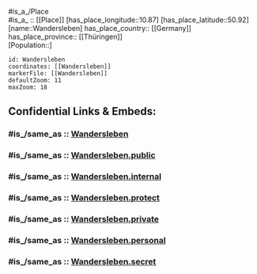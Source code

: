 ﻿---
confidential: public
isDeleted: false
location:
- 50.92
- 10.87
mapmarker: city
mapzoom:
- 7
- 12
SpocWebEntityId: 35435
tags:
- geo/City
type: City
---

#is_a_/Place  
#is_a_ :: [[Place]] 
[has_place_longitude::10.87] 
[has_place_latitude::50.92] 
[name::Wandersleben] 
has_place_country:: [[Germany]]  
has_place_province:: [[Thüringen]]  
[Population::] 



```leaflet
id: Wandersleben
coordinates: [[Wandersleben]] 
markerFile: [[Wandersleben]] 
defaultZoom: 11 
maxZoom: 18
```


## Confidential Links & Embeds: 

### #is_/same_as :: [Wandersleben](/_Standards/Earth/Continent/Europe/Europe~Central/Germany/Germany~East/Thüringen/counties~TH/Gotha/cities~Gotha/Nesse-Apfelstädt/City/Wandersleben.md) 

### #is_/same_as :: [Wandersleben.public](/_public/Earth/Continent/Europe/Europe~Central/Germany/Germany~East/Thüringen/counties~TH/Gotha/cities~Gotha/Nesse-Apfelstädt/City/Wandersleben.public.md) 

### #is_/same_as :: [Wandersleben.internal](/_internal/Earth/Continent/Europe/Europe~Central/Germany/Germany~East/Thüringen/counties~TH/Gotha/cities~Gotha/Nesse-Apfelstädt/City/Wandersleben.internal.md) 

### #is_/same_as :: [Wandersleben.protect](/_protect/Earth/Continent/Europe/Europe~Central/Germany/Germany~East/Thüringen/counties~TH/Gotha/cities~Gotha/Nesse-Apfelstädt/City/Wandersleben.protect.md) 

### #is_/same_as :: [Wandersleben.private](/_private/Earth/Continent/Europe/Europe~Central/Germany/Germany~East/Thüringen/counties~TH/Gotha/cities~Gotha/Nesse-Apfelstädt/City/Wandersleben.private.md) 

### #is_/same_as :: [Wandersleben.personal](/_personal/Earth/Continent/Europe/Europe~Central/Germany/Germany~East/Thüringen/counties~TH/Gotha/cities~Gotha/Nesse-Apfelstädt/City/Wandersleben.personal.md) 

### #is_/same_as :: [Wandersleben.secret](/_secret/Earth/Continent/Europe/Europe~Central/Germany/Germany~East/Thüringen/counties~TH/Gotha/cities~Gotha/Nesse-Apfelstädt/City/Wandersleben.secret.md)

